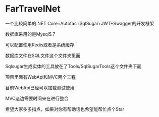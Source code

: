 # FarTravelNet

一个比较简单的.NET Core+Autofac+SqlSugar+JWT+Swagger的开发框架

数据库采用的是Mysql5.7

可以配置使用Redis或者是系统缓存

数据库文件在SQL文件这个文件夹里面

Sqlsugar生成实体的工具放在了Tools/SqlSugarTools这个文件夹下面

项目里面有WebApi和MVC两个工程

目前WebApi已经可以加载测试使用

MVC这边需要时间来在进行整合

希望大家多多指点，如果对你有帮助话也希望能帮忙点个Star
